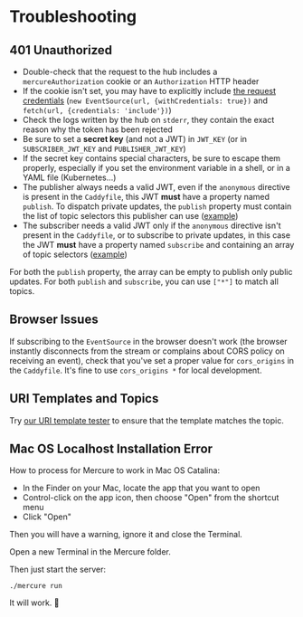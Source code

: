 # Troubleshooting

## 401 Unauthorized

* Double-check that the request to the hub includes a `mercureAuthorization` cookie or an `Authorization` HTTP header
* If the cookie isn't set, you may have to explicitly include [the request credentials](https://developer.mozilla.org/en-US/docs/Web/API/WindowOrWorkerGlobalScope/fetch#Parameters) (`new EventSource(url, {withCredentials: true})` and `fetch(url, {credentials: 'include'})`)
* Check the logs written by the hub on `stderr`, they contain the exact reason why the token has been rejected
* Be sure to set a **secret key** (and not a JWT) in `JWT_KEY` (or in `SUBSCRIBER_JWT_KEY` and `PUBLISHER_JWT_KEY`)
* If the secret key contains special characters, be sure to escape them properly, especially if you set the environment variable in a shell, or in a YAML file (Kubernetes...)
* The publisher always needs a valid JWT, even if the `anonymous` directive is present in the `Caddyfile`, this JWT **must** have a property named `publish`. To dispatch private updates, the `publish` property must contain the list of topic selectors this publisher can use ([example](https://jwt.io/#debugger-io?token=eyJhbGciOiJIUzI1NiJ9.eyJtZXJjdXJlIjp7InB1Ymxpc2giOlsiKiJdLCJzdWJzY3JpYmUiOlsiaHR0cHM6Ly9leGFtcGxlLmNvbS9teS1wcml2YXRlLXRvcGljIiwie3NjaGVtZX06Ly97K2hvc3R9L2RlbW8vYm9va3Mve2lkfS5qc29ubGQiLCIvLndlbGwta25vd24vbWVyY3VyZS9zdWJzY3JpcHRpb25zey90b3BpY317L3N1YnNjcmliZXJ9Il0sInBheWxvYWQiOnsidXNlciI6Imh0dHBzOi8vZXhhbXBsZS5jb20vdXNlcnMvZHVuZ2xhcyIsInJlbW90ZUFkZHIiOiIxMjcuMC4wLjEifX19.z5YrkHwtkz3O_nOnhC_FP7_bmeISe3eykAkGbAl5K7c))
* The subscriber needs a valid JWT only if the `anonymous` directive isn't present in the `Caddyfile`, or to subscribe to private updates, in this case the JWT **must** have a property named `subscribe` and containing an array of topic selectors ([example](https://jwt.io/#debugger-io?token=eyJhbGciOiJIUzI1NiJ9.eyJtZXJjdXJlIjp7InB1Ymxpc2giOlsiKiJdLCJzdWJzY3JpYmUiOlsiaHR0cHM6Ly9leGFtcGxlLmNvbS9teS1wcml2YXRlLXRvcGljIiwie3NjaGVtZX06Ly97K2hvc3R9L2RlbW8vYm9va3Mve2lkfS5qc29ubGQiLCIvLndlbGwta25vd24vbWVyY3VyZS9zdWJzY3JpcHRpb25zey90b3BpY317L3N1YnNjcmliZXJ9Il0sInBheWxvYWQiOnsidXNlciI6Imh0dHBzOi8vZXhhbXBsZS5jb20vdXNlcnMvZHVuZ2xhcyIsInJlbW90ZUFkZHIiOiIxMjcuMC4wLjEifX19.z5YrkHwtkz3O_nOnhC_FP7_bmeISe3eykAkGbAl5K7c))

For both the `publish` property, the array can be empty to publish only public updates. For both `publish` and `subscribe`, you can use `["*"]` to match all topics.

## Browser Issues

If subscribing to the `EventSource` in the browser doesn't work (the browser instantly disconnects from the stream or complains about CORS policy on receiving an event), check that you've set a proper value for `cors_origins` in the `Caddyfile`. It's fine to use `cors_origins *` for local development.

## URI Templates and Topics

Try [our URI template tester](https://uri-template-tester.mercure.rocks/) to ensure that the template matches the topic.

## Mac OS Localhost Installation Error

How to process for Mercure to work in Mac OS Catalina:

* In the Finder on your Mac, locate the app that you want to open
* Control-click on the app icon, then choose "Open" from the shortcut menu
* Click "Open"

Then you will have a warning, ignore it and close the Terminal.

Open a new Terminal in the Mercure folder.

Then just start the server:

    ./mercure run

It will work. 🎊
